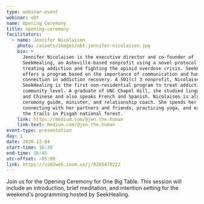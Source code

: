 ```yaml
---
type: webinar-event
webinar: obt
name: Opening Ceremony
title: opening-ceremony
facilitators:
  - name: Jennifer Nicolaisen
    photo: /assets/images/obt-jennifer-nicolaisen.jpg
    bio: >
      Jennifer Nicolaisen is the executive director and co-founder of
      SeekHealing, an Asheville-based nonprofit using a novel protocol for
      treating addiction and fighting the opioid overdose crisis. SeekHealing
      offers a program based on the importance of communication and human social
      connection in addiction recovery. A 501(c) 3 nonprofit, Nicolaisen says
      SeekHealing is the first non-residential program to treat addiction at the
      community level. A graduate of UNC Chapel Hill, she studied linguistics
      and Chinese and also speaks French and Spanish. Nicolaisen is also a
      ceremony guide, minister, and relationship coach. She spends her free time
      connecting with her partners and friends, practicing yoga, and exploring
      the trails in Pisgah national forest.
    link: https://medium.com/@jen.the.human
    link-text: medium.com/@jen.the.human
event-type: presentation
day: 1
date: 2020-12-04
start-time: 16:30
end-time: 16:45
utc-offset: −05:00
link: https://us02web.zoom.us/j/8285470222
---
```


Join us for the Opening Ceremony for One Big Table. This session will include an introduction, brief meditation, and intention setting for the weekend's programming hosted by SeekHealing.
